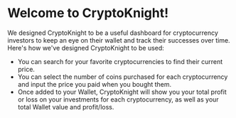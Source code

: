 # Welcome to CryptoKnight!

We designed CryptoKnight to be a useful dashboard for cryptocurrency investors to keep an eye on their wallet and track their successes over time.  Here's how we've designed CryptoKnight to be used:
* You can search for your favorite cryptocurrencies to find their current price.
* You can select the number of coins purchased for each cryptocurrency and input the price you paid when you bought them.
* Once added to your Wallet, CryptoKnight will show you your total profit or loss on your investments for each cryptocurrency, as well as your total Wallet value and profit/loss.



